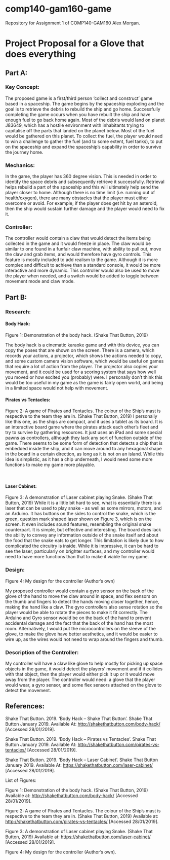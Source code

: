 # comp140-gam160-game
Repository for Assignment 1 of COMP140-GAM160
Alex Morgan.

# Project Proposal for a Glove that does everything
## Part A:

### Key Concept: 
The proposed game is a first/third person ‘collect and construct’ game based in a spaceship. The game begins by the spaceship exploding and the goal is to retrieve the debris to rebuild the ship and go home. Successfully completing the game occurs when you have rebuilt the ship and have enough fuel to go back home again. Most of the debris would land on planet J83649, which has a hostile environment with inhabitants trying to capitalise off the parts that landed on the planet below. Most of the fuel would be gathered on this planet. To collect the fuel, the player would need to win a challenge to gather the fuel (and to some extent, fuel tanks), to put on the spaceship and expand the spaceship’s capability in order to survive the journey home.

### Mechanics:
In the game, the player has 360 degree vision. This is needed in order to identify the space debris and subsequently retrieve it successfully. Retrieval helps rebuild a part of the spaceship and this will ultimately help send the player closer to home. Although there is no time limit (i.e. running out of health/oxygen), there are many obstacles that the player must either overcome or avoid. For example; if the player does get hit by an asteroid, then the ship would sustain further damage and the player would need to fix it.

### Controller:
The controller would contain a claw that would detect the items being collected in the game and it would freeze in place. The claw would be similar to one found in a funfair claw machine, with ability to pull out, move the claw and grab items, and would therefore have gyro controls. This feature is mostly included to add realism to the game. Although it is more complex and difficult to achieve than a standard console, it would be more interactive and more dynamic. This controller would also be used to move the player when needed, and a switch would be added to toggle between movement mode and claw mode.
 
## Part B:
### Research:
#### Body Hack:
 
Figure 1: Demonstration of the body hack. (Shake That Button, 2019)

The body hack is a cinematic karaoke game and with this device, you can copy the poses that are shown on the screen. There is a camera, which records your actions, a projector, which shows the actions needed to copy, and some custom camera vision software, which would be useful on games that require a lot of action from the player. The projector also copies your movement, and it could be used for a scoring system that says how well you moved or how excited you (probably) were. I personally don’t think this would be too useful in my game as the game is fairly open world, and being in a limited space would not help with movement.
 
#### Pirates vs Tentacles:
 
Figure 2: A game of Pirates and Tentacles. The colour of the Ship’s mast is respective to the team they are in. (Shake That Button, 2019)
I personally like this one, as the ships are compact, and it uses a tablet as its board. It is an interactive board game where the pirates attack each other’s fleet and try to survive by gathering resources. It just uses an iPad and some special pawns as controllers, although they lack any sort of function outside of the game. There seems to be some form of detection that detects a chip that is embedded inside the ship, and it can move around to any hexagonal shape in the board in a certain direction, as long as it is not on an island. While this idea is simplistic, as it has a chip underneath, I would need some more functions to make my game more playable.

 
#### Laser Cabinet:
 
Figure 3: A demonstration of Laser cabinet playing Snake. (Shake That Button, 2019)
While it is a little bit hard to see, what is essentially there is a laser that can be used to play snake - as well as some mirrors, motors, and an Arduino. It has buttons on the sides to control the snake, which is the green, question mark shaped laser shown on Figure 3, which is on the screen. It even includes sound features, resembling the original snake counterpart. It is simple, but effective and interesting. The board does lack the ability to convey any information outside of the snake itself and about the food that the snake eats to get longer. This limitation is likely due to how complicated the circuitry is inside. While it is impressive, it can be hard to see the laser, particularly on brighter surfaces, and my controller would need to have more functions than that to make it viable for my game.
 
### Design:
 
Figure 4: My design for the controller (Author’s own)

My proposed controller would contain a gyro sensor on the back of the glove of the hand to move the claw around in space, and flex sensors on the thumb and fingers to detect the hands moving closer together, hence, making the hand like a claw. The gyro controllers also sense rotation so the player would be able to rotate the pieces to make it fit correctly. The Arduino and Gyro sensor would be on the back of the hand to prevent accidental damage and the fact that the back of the hand has the most room. Alternatively, I would put the microcontrollers on the sleeve of the glove, to make the glove have better aesthetics, and it would be easier to wire up, as the wires would not need to wrap around the fingers and thumb.

### Description of the Controller:
My controller will have a claw like glove to help mostly for picking up space objects in the game, it would detect the players’ movement and if it collides with that object, then the player would either pick it up or it would move away from the player. The controller would need: a glove that the player would wear, a gyro sensor, and some flex sensors attached on the glove to detect the movement.

## References:

Shake That Button. 2019. ‘Body Hack – Shake That Button’. Shake That Button January 2019. Available At: http://shakethatbutton.com/body-hack/ [Accessed 28/01/2019].

Shake That Button. 2019. ‘Body Hack – Pirates vs Tentacles’. Shake That Button January 2019. Available At: http://shakethatbutton.com/pirates-vs-tentacles/ [Accessed 28/01/2019].

Shake That Button. 2019. ‘Body Hack – Laser Cabinet’. Shake That Button January 2019. Available At: https://shakethatbutton.com/laser-cabinet/ [Accessed 28/01/2019]. 

List of Figures:

Figure 1: Demonstration of the body hack. (Shake That Button, 2019) Available at: http://shakethatbutton.com/body-hack/ [Accessed 28/01/2019].

Figure 2: A game of Pirates and Tentacles. The colour of the Ship’s mast is respective to the team they are in. (Shake That Button, 2019) Available at: http://shakethatbutton.com/pirates-vs-tentacles/ [Accessed 28/01/2019].

Figure 3: A demonstration of Laser cabinet playing Snake. (Shake That Button, 2019) Available at: https://shakethatbutton.com/laser-cabinet/ [Accessed 28/01/2019].

Figure 4: My design for the controller (Author’s own).
